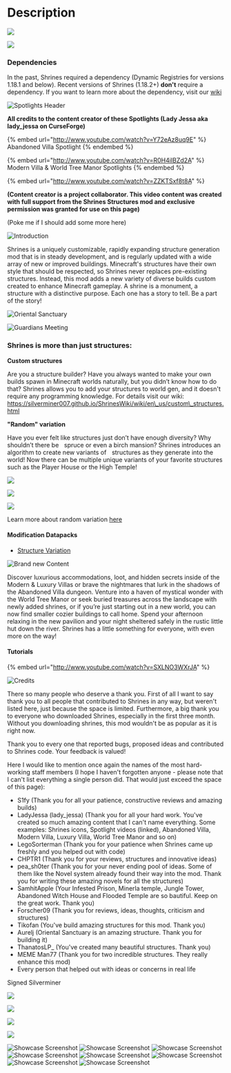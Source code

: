 # Description

![](https://bisecthosting.com/images/CF/ShrinesStructures/bh\_header.png)

![](https://bisecthosting.com/images/CF/ShrinesStructures/bh\_promo.png)

### Dependencies

In the past, Shrines required a dependency (Dynamic Registries for versions 1.18.1 and below). Recent versions of Shrines (1.18.2+) **don't** require a dependency. If you want to learn more about the dependency, visit our [wiki](https://silverminer007.github.io/ShrinesWiki/wiki/en\_us/users/dependencies.html)

![Spotlights Header](https://bisecthosting.com/images/CF/ShrinesStructures/bh\_1.png)

**All credits to the content creator of these Spotlights (Lady Jessa aka lady\_jessa on CurseForge)**

{% embed url="http://www.youtube.com/watch?v=Y72eAz8uq9E" %}
Abandoned Villa Spotlight
{% endembed %}

{% embed url="http://www.youtube.com/watch?v=R0H4iIBZd2A" %}
Modern Villa & World Tree Manor Spotlights
{% endembed %}

{% embed url="http://www.youtube.com/watch?v=ZZKTSxf8t8A" %}

**(Content creator is a project collaborator. This video content was created with full support from the Shrines Structures mod and exclusive permission was granted for use on this page)**

(Poke me if I should add some more here)

![Introduction](https://bisecthosting.com/images/CF/ShrinesStructures/bh\_2.png)

Shrines is a uniquely customizable, rapidly expanding structure generation mod that is in steady development, and is regularly updated with a wide array of new or improved buildings. Minecraft's structures have their own style that should be respected, so Shrines never replaces pre-existing structures. Instead, this mod adds a new variety of diverse builds custom created to enhance Minecraft gameplay. A shrine is a monument, a structure with a distinctive purpose. Each one has a story to tell. Be a part of the story!

![Oriental Sanctuary](https://media.forgecdn.net/attachments/387/686/oriental\_sanctuary.png)

![Guardians Meeting](https://i.imgur.com/CZ5NKlX.png)

### Shrines is more than just structures:

**Custom structures**

Are you a structure builder? Have you always wanted to make your own builds spawn in Minecraft worlds naturally, but you didn’t know how to do that? Shrines allows you to add your structures to world gen, and it doesn't require any programming knowledge. For details visit our wiki: https://silverminer007.github.io/ShrinesWiki/wiki/en\_us/custom\_structures.html

**"Random" variation**

Have you ever felt like structures just don’t have enough diversity? Why shouldn’t there be    spruce or even a birch mansion? Shrines introduces an algorithm to create new variants of    structures as they generate into the world! Now there can be multiple unique variants of your favorite structures such as the Player House or the High Temple!&#x20;

![](https://i.imgur.com/s0Ph1CH.png)

![](https://i.imgur.com/9aEg07l.png)

![](https://i.imgur.com/gci7HHf.png)

Learn more about random variation [here](https://silverminer007.github.io/ShrinesWiki/wiki/en\_us/random\_variation.html)

#### Modification Datapacks

* [Structure Variation](https://www.curseforge.com/minecraft/texture-packs/vanillastructurevariation)

![Brand new Content](https://bisecthosting.com/images/CF/ShrinesStructures/bh\_3.png)

Discover luxurious accommodations, loot, and hidden secrets inside of the Modern & Luxury Villas or brave the nightmares that lurk in the shadows of the Abandoned Villa dungeon. Venture into a haven of mystical wonder with the World Tree Manor or seek buried treasures across the landscape with newly added shrines, or if you’re just starting out in a new world, you can now find smaller cozier buildings to call home. Spend your afternoon relaxing in the new pavilion and your night sheltered safely in the rustic little hut down the river. Shrines has a little something for everyone, with even more on the way!

#### Tutorials

{% embed url="http://www.youtube.com/watch?v=SXLNO3WXrJA" %}

![Credits](https://bisecthosting.com/images/CF/ShrinesStructures/bh\_4.png)

There so many people who deserve a thank you. First of all I want to say thank you to all people that contributed to Shrines in any way, but weren't listed here, just because the space is limited. Furthermore, a big thank you to everyone who downloaded Shrines, especially in the first three month. Without you downloading shrines, this mod wouldn't be as popular as it is right now.

Thank you to every one that reported bugs, proposed ideas and contributed to Shrines code. Your feedback is valued!

Here I would like to mention once again the names of the most hard-working staff members (I hope I haven't forgotten anyone - please note that I can't list everything a single person did. That would just exceed the space of this page):

* S1fy (Thank you for all your patience, constructive reviews and amazing builds)
* LadyJessa (lady\_jessa) (Thank you for all your hard work. You've created so much amazing content that I can't name everything. Some examples: Shrines icons, Spotlight videos (linked), Abandoned Villa, Modern Villa, Luxury Villa, World Tree Manor and so on)
* LegoSorterman (Thank you for your patience when Shrines came up freshly and you helped out with code)
* CHPTR1 (Thank you for your reviews, structures and innovative ideas)
* pea\_sh0ter (Thank you for your never ending pool of ideas. Some of them like the Novel system already found their way into the mod. Thank you for writing these amazing novels for all the structures)
* SamhitApple (Your Infested Prison, Minerla temple, Jungle Tower, Abandoned Witch House and Flooded Temple are so bautiful. Keep on the great work. Thank you)
* Forscher09 (Thank you for reviews, ideas, thoughts, criticism and structures)
* Tikofan (You've build amazing structures for this mod. Thank you)
* Aurelj (Oriental Sanctuary is an amazing structure. Thank you for building it)
* ThanatosLP\_ (You've created many beautiful structures. Thank you)
* MEME Man77 (Thank you for two incredible structures. They really enhance this mod)
* Every person that helped out with ideas or concerns in real life

Signed Silverminer

![](https://bisecthosting.com/images/CF/ShrinesStructures/bh\_5.png)

![](https://bisecthosting.com/images/CF/ShrinesStructures/bh\_6.png)

![](https://bisecthosting.com/images/CF/ShrinesStructures/bh\_7.png)

![](https://bisecthosting.com/images/CF/ShrinesStructures/bh\_8.png)

![Showcase Screenshot](https://i.imgur.com/M1DdpFS.png) ![Showcase Screenshot](https://i.imgur.com/J5fPl6c.png) ![Showcase Screenshot](https://imgur.com/rZbUFfQ.png) ![Showcase Screenshot](https://imgur.com/otRzsqZ.png) ![Showcase Screenshot](https://imgur.com/ZA37iZZ.png) ![Showcase Screenshot](https://i.imgur.com/9aEg07l.png) ![Showcase Screenshot](https://i.imgur.com/9mwQbPN.png) ![Showcase Screenshot](https://i.imgur.com/pbKXBpx.jpg)
